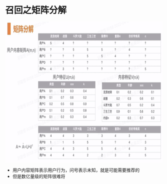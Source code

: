 # 召回之矩阵分解

<img align="center"  width='800' height='450' src="picture/pipeline20.png"  />

- 用户内容矩阵表示用户行为，问号表示未知，就是可能需要推荐的
- 但是数亿量级的矩阵很难将